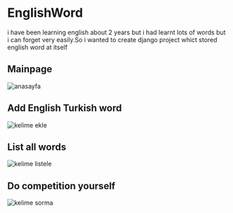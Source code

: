 # EnglishWord
i have been learning english about 2 years but i had learnt lots of words but i can forget very easily.So i wanted to create django project whict stored english word at itself
## Mainpage
![anasayfa](https://user-images.githubusercontent.com/26081033/38454236-04a8f1d0-3a6c-11e8-8b93-5d4cce421bf8.png)
## Add English Turkish word
![kelime ekle](https://user-images.githubusercontent.com/26081033/38454239-06d7191e-3a6c-11e8-9d13-6bcc65644087.png)
## List all words
![kelime listele](https://user-images.githubusercontent.com/26081033/38454240-08b9b46c-3a6c-11e8-910e-88e068c294a8.png)
## Do competition yourself
![kelime sorma](https://user-images.githubusercontent.com/26081033/38454241-0a8f1ff2-3a6c-11e8-88a9-75231e385383.png)
